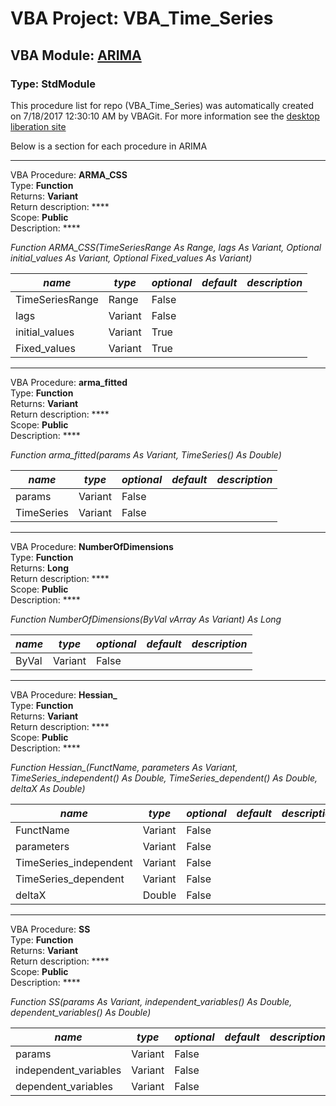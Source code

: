 # VBA Project: **VBA_Time_Series**
## VBA Module: **[ARIMA](/libraries/ARIMA.vba "source is here")**
### Type: StdModule  

This procedure list for repo (VBA_Time_Series) was automatically created on 7/18/2017 12:30:10 AM by VBAGit.
For more information see the [desktop liberation site](http://ramblings.mcpher.com/Home/excelquirks/drivesdk/gettinggithubready "desktop liberation")

Below is a section for each procedure in ARIMA

---
VBA Procedure: **ARMA_CSS**  
Type: **Function**  
Returns: **Variant**  
Return description: ****  
Scope: **Public**  
Description: ****  

*Function ARMA_CSS(TimeSeriesRange As Range, lags As Variant, Optional initial_values As Variant, Optional Fixed_values As Variant)*  

*name*|*type*|*optional*|*default*|*description*
---|---|---|---|---
TimeSeriesRange|Range|False||
lags|Variant|False||
initial_values|Variant|True||
Fixed_values|Variant|True||


---
VBA Procedure: **arma_fitted**  
Type: **Function**  
Returns: **Variant**  
Return description: ****  
Scope: **Public**  
Description: ****  

*Function arma_fitted(params As Variant, TimeSeries() As Double)*  

*name*|*type*|*optional*|*default*|*description*
---|---|---|---|---
params|Variant|False||
TimeSeries|Variant|False||


---
VBA Procedure: **NumberOfDimensions**  
Type: **Function**  
Returns: **Long**  
Return description: ****  
Scope: **Public**  
Description: ****  

*Function NumberOfDimensions(ByVal vArray As Variant) As Long*  

*name*|*type*|*optional*|*default*|*description*
---|---|---|---|---
ByVal|Variant|False||


---
VBA Procedure: **Hessian_**  
Type: **Function**  
Returns: **Variant**  
Return description: ****  
Scope: **Public**  
Description: ****  

*Function Hessian_(FunctName, parameters As Variant, TimeSeries_independent() As Double, TimeSeries_dependent() As Double, deltaX As Double)*  

*name*|*type*|*optional*|*default*|*description*
---|---|---|---|---
FunctName|Variant|False||
parameters|Variant|False||
TimeSeries_independent|Variant|False||
TimeSeries_dependent|Variant|False||
deltaX|Double|False||


---
VBA Procedure: **SS**  
Type: **Function**  
Returns: **Variant**  
Return description: ****  
Scope: **Public**  
Description: ****  

*Function SS(params As Variant, independent_variables() As Double, dependent_variables() As Double)*  

*name*|*type*|*optional*|*default*|*description*
---|---|---|---|---
params|Variant|False||
independent_variables|Variant|False||
dependent_variables|Variant|False||
